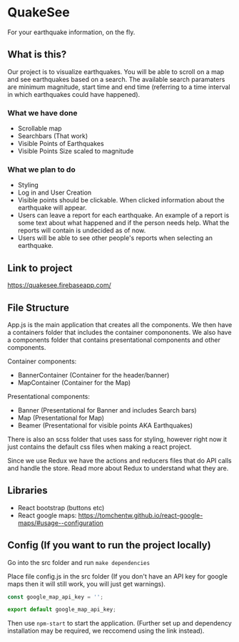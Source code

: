 # QuakeSee
For your earthquake information, on the fly.

## What is this?
Our project is to visualize earthquakes. You will be able to scroll on a map and see earthquakes based on a search. The available search paramaters are minimum magnitude, start time and end time (referring to a time interval in which earthquakes could have happened).

### What we have done
- Scrollable map
- Searchbars (That work)
- Visible Points of Earthquakes
- Visible Points Size scaled to magnitude

### What we plan to do
- Styling
- Log in and User Creation
- Visible points should be clickable. When clicked information about the earthquake will appear.
- Users can leave a report for each earthquake. An example of a report is some text about what happened and if the person needs help. What the reports will contain is undecided as of now.
- Users will be able to see other people's reports when selecting an earthquake.

## Link to project

https://quakesee.firebaseapp.com/
  
## File Structure

App.js is the main application that creates all the components. We then have a containers folder that includes the container compononents. We also have a components folder that contains presentational components and other components.

Container components:
- BannerContainer (Container for the header/banner)
- MapContainer (Container for the Map)

Presentational components:
- Banner (Presentational for Banner and includes Search bars)
- Map (Presentational for Map)
- Beamer (Presentational for visible points AKA Earthquakes)

There is also an scss folder that uses sass for styling, however right now it just contains the default css files when making a react project. 

Since we use Redux we have the actions and reducers files that do API calls and handle the store. Read more about Redux to understand what they are.

## Libraries

- React bootstrap (buttons etc)
- React google maps: https://tomchentw.github.io/react-google-maps/#usage--configuration

## Config (If you want to run the project locally)
Go into the src folder and run `make dependencies`

Place file config.js in the src folder (If you don't have an API key for google maps then it will still work, you will just get warnings).

```js
const google_map_api_key = '';

export default google_map_api_key;
```

Then use `npm-start` to start the application. (Further set up and dependency installation may be required, we reccomend using the link instead).
